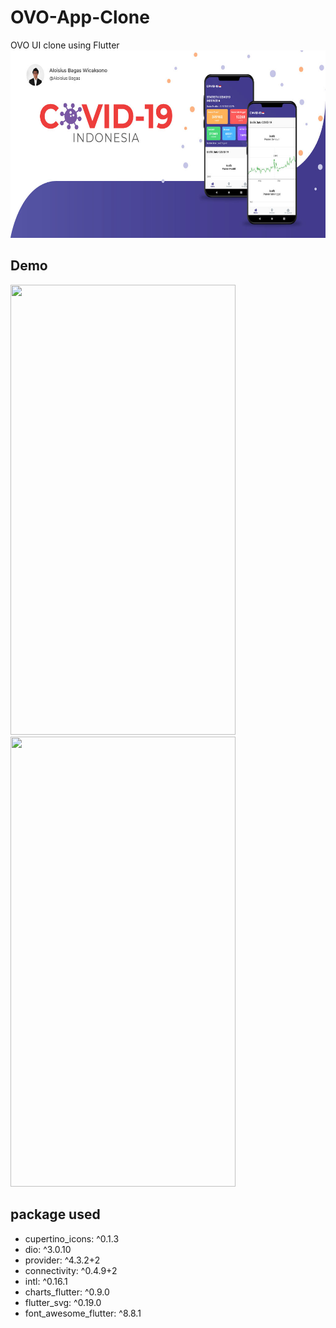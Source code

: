 # OVO-App-Clone
OVO UI clone using Flutter\
<img src="https://github.com/AloisiusBagas/Covid19-Indonesia/blob/master/Screenshoot/banner.jpg" width="614" height="300">

## Demo
<img src="https://github.com/AloisiusBagas/Covid19-Indonesia/blob/master/Screenshoot/Home.gif" width="360" height="720">
<img src="https://github.com/AloisiusBagas/Covid19-Indonesia/blob/master/Screenshoot/Provinsi%20(1).gif" width="360" height="720">

## package used
  - cupertino_icons: ^0.1.3
  - dio: ^3.0.10
  - provider: ^4.3.2+2
  - connectivity: ^0.4.9+2
  - intl: ^0.16.1
  - charts_flutter: ^0.9.0
  - flutter_svg: ^0.19.0
  - font_awesome_flutter: ^8.8.1

